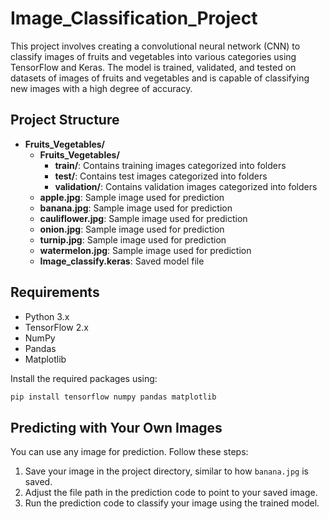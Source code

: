# Image_Classification_Project
This project involves creating a convolutional neural network (CNN) to classify images of fruits and vegetables into various categories using TensorFlow and Keras. The model is trained, validated, and tested on datasets of images of fruits and vegetables and is capable of classifying new images with a high degree of accuracy.

## Project Structure
- **Fruits_Vegetables/**
  - **Fruits_Vegetables/**
    - **train/**: Contains training images categorized into folders
    - **test/**: Contains test images categorized into folders
    - **validation/**: Contains validation images categorized into folders
  - **apple.jpg**: Sample image used for prediction
  - **banana.jpg**: Sample image used for prediction
  - **cauliflower.jpg**: Sample image used for prediction
  - **onion.jpg**: Sample image used for prediction
  - **turnip.jpg**: Sample image used for prediction
  - **watermelon.jpg**: Sample image used for prediction
  - **Image_classify.keras**: Saved model file

## Requirements

- Python 3.x
- TensorFlow 2.x
- NumPy
- Pandas
- Matplotlib

Install the required packages using:

```bash
pip install tensorflow numpy pandas matplotlib
```

## Predicting with Your Own Images

You can use any image for prediction. Follow these steps:

1. Save your image in the project directory, similar to how `banana.jpg` is saved.
2. Adjust the file path in the prediction code to point to your saved image.
3. Run the prediction code to classify your image using the trained model.

